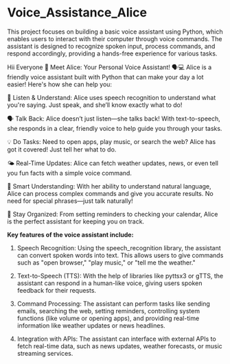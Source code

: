 # Voice_Assistance_Alice
This project focuses on building a basic voice assistant using Python, which enables users to interact with their computer through voice commands. The assistant is designed to recognize spoken input, process commands, and respond accordingly, providing a hands-free experience for various tasks.



Hii Everyone 👋
Meet Alice: Your Personal Voice Assistant! 🗣️💻
Alice is a friendly voice assistant built with Python that can make your day a lot easier! Here's how she can help you:

🎤 Listen & Understand: Alice uses speech recognition to understand what you're saying. Just speak, and she’ll know exactly what to do!

🗣️ Talk Back: Alice doesn’t just listen—she talks back! With text-to-speech, she responds in a clear, friendly voice to help guide you through your tasks.

💡 Do Tasks: Need to open apps, play music, or search the web? Alice has got it covered! Just tell her what to do.

🌤️ Real-Time Updates: Alice can fetch weather updates, news, or even tell you fun facts with a simple voice command.

🧠 Smart Understanding: With her ability to understand natural language, Alice can process complex commands and give you accurate results. No need for special phrases—just talk naturally!

📅 Stay Organized: From setting reminders to checking your calendar, Alice is the perfect assistant for keeping you on track.

**Key features of the voice assistant include:**

1. Speech Recognition: Using the speech_recognition library, the assistant can convert spoken words into text. This allows users to give commands such as "open browser," "play music," or "tell me the weather."
   
2. Text-to-Speech (TTS): With the help of libraries like pyttsx3 or gTTS, the assistant can respond in a human-like voice, giving users spoken feedback for their requests.

3. Command Processing: The assistant can perform tasks like sending emails, searching the web, setting reminders, controlling system functions (like volume or opening apps), and providing real-time information like weather updates or news headlines.

4. Integration with APIs: The assistant can interface with external APIs to fetch real-time data, such as news updates, weather forecasts, or music streaming services.
